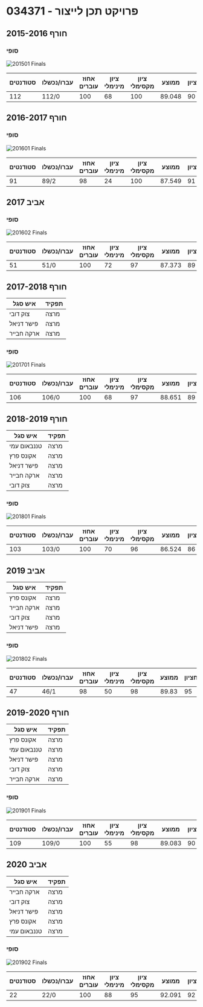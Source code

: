# 034371 - פרויקט תכן לייצור

## חורף 2015-2016

### סופי

![201501 Finals](201501/Finals.png)

| סטודנטים | עברו/נכשלו | אחוז עוברים | ציון מינימלי | ציון מקסימלי | ממוצע | חציון |
| ---- | ---- | ---- | ---- | ---- | ---- | ---- |
| 112 | 112/0 | 100 | 68 | 100 | 89.048 | 90 |

## חורף 2016-2017

### סופי

![201601 Finals](201601/Finals.png)

| סטודנטים | עברו/נכשלו | אחוז עוברים | ציון מינימלי | ציון מקסימלי | ממוצע | חציון |
| ---- | ---- | ---- | ---- | ---- | ---- | ---- |
| 91 | 89/2 | 98 | 24 | 100 | 87.549 | 91 |

## אביב 2017

### סופי

![201602 Finals](201602/Finals.png)

| סטודנטים | עברו/נכשלו | אחוז עוברים | ציון מינימלי | ציון מקסימלי | ממוצע | חציון |
| ---- | ---- | ---- | ---- | ---- | ---- | ---- |
| 51 | 51/0 | 100 | 72 | 97 | 87.373 | 89 |

## חורף 2017-2018

| איש סגל | תפקיד |
| ---- | ---- |
| צוק דובי | מרצה |
| פישר דניאל | מרצה |
| ארקה חבייר | מרצה |

### סופי

![201701 Finals](201701/Finals.png)

| סטודנטים | עברו/נכשלו | אחוז עוברים | ציון מינימלי | ציון מקסימלי | ממוצע | חציון |
| ---- | ---- | ---- | ---- | ---- | ---- | ---- |
| 106 | 106/0 | 100 | 68 | 97 | 88.651 | 89 |

## חורף 2018-2019

| איש סגל | תפקיד |
| ---- | ---- |
| טננבאום עמי | מרצה |
| אקונס פרץ | מרצה |
| פישר דניאל | מרצה |
| ארקה חבייר | מרצה |
| צוק דובי | מרצה |

### סופי

![201801 Finals](201801/Finals.png)

| סטודנטים | עברו/נכשלו | אחוז עוברים | ציון מינימלי | ציון מקסימלי | ממוצע | חציון |
| ---- | ---- | ---- | ---- | ---- | ---- | ---- |
| 103 | 103/0 | 100 | 70 | 96 | 86.524 | 86 |

## אביב 2019

| איש סגל | תפקיד |
| ---- | ---- |
| אקונס פרץ | מרצה |
| ארקה חבייר | מרצה |
| צוק דובי | מרצה |
| פישר דניאל | מרצה |

### סופי

![201802 Finals](201802/Finals.png)

| סטודנטים | עברו/נכשלו | אחוז עוברים | ציון מינימלי | ציון מקסימלי | ממוצע | חציון |
| ---- | ---- | ---- | ---- | ---- | ---- | ---- |
| 47 | 46/1 | 98 | 50 | 98 | 89.83 | 95 |

## חורף 2019-2020

| איש סגל | תפקיד |
| ---- | ---- |
| אקונס פרץ | מרצה |
| טננבאום עמי | מרצה |
| פישר דניאל | מרצה |
| צוק דובי | מרצה |
| ארקה חבייר | מרצה |

### סופי

![201901 Finals](201901/Finals.png)

| סטודנטים | עברו/נכשלו | אחוז עוברים | ציון מינימלי | ציון מקסימלי | ממוצע | חציון |
| ---- | ---- | ---- | ---- | ---- | ---- | ---- |
| 109 | 109/0 | 100 | 55 | 98 | 89.083 | 90 |

## אביב 2020

| איש סגל | תפקיד |
| ---- | ---- |
| ארקה חבייר | מרצה |
| צוק דובי | מרצה |
| פישר דניאל | מרצה |
| אקונס פרץ | מרצה |
| טננבאום עמי | מרצה |

### סופי

![201902 Finals](201902/Finals.png)

| סטודנטים | עברו/נכשלו | אחוז עוברים | ציון מינימלי | ציון מקסימלי | ממוצע | חציון |
| ---- | ---- | ---- | ---- | ---- | ---- | ---- |
| 22 | 22/0 | 100 | 88 | 95 | 92.091 | 92 |

